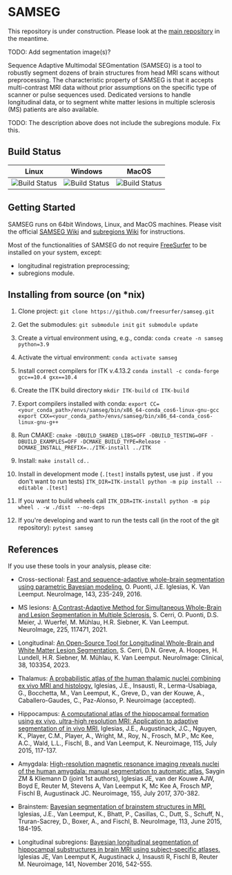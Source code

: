 # SAMSEG

This repository is under construction. Please look at the [main repository](https://github.com/freesurfer/freesurfer) in the meantime.

TODO: Add segmentation image(s)?

Sequence Adaptive Multimodal SEGmentation (SAMSEG) is a tool to robustly segment dozens of brain structures from head MRI scans without preprocessing. The characteristic property of SAMSEG is that it accepts multi-contrast MRI data without prior assumptions on the specific type of scanner or pulse sequences used. Dedicated versions to handle longitudinal data, or to segment white matter lesions in multiple sclerosis (MS) patients are also available.

TODO: The description above does not include the subregions module. Fix this.

## Build Status

| Linux   | Windows    | MacOS |
|---------|------------|-----|
| ![Build Status](https://github.com/freesurfer/samseg/actions/workflows/linux.yml/badge.svg) | ![Build Status](https://github.com/freesurfer/samseg/actions/workflows/windows.yml/badge.svg) | ![Build Status](https://github.com/freesurfer/samseg/actions/workflows/macos.yml/badge.svg) |

## Getting Started

SAMSEG runs on 64bit Windows, Linux, and MacOS machines. Please visit the official [SAMSEG Wiki](https://surfer.nmr.mgh.harvard.edu/fswiki/Samseg) and [subregions Wiki](https://surfer.nmr.mgh.harvard.edu/fswiki/SubregionSegmentation) for instructions.

Most of the functionalities of SAMSEG do not require [FreeSurfer](https://freesurfer.net/) to be installed on your system, except:
- longitudinal registration preprocessing;
- subregions module.

## Installing from source (on *nix)

1. Clone project: `git clone https://github.com/freesurfer/samseg.git` 

2. Get the submodules: 
`git submodule init`
`git submodule update`

3. Create a virtual environment using, e.g., conda:
`conda create -n samseg python=3.9`

4. Activate the virtual environment:
`conda activate samseg`

5. Install correct compilers for ITK v.4.13.2
`conda install -c conda-forge gcc==10.4 gxx==10.4`

6. Create the ITK build directory
`mkdir ITK-build`
`cd ITK-build`

7. Export compilers installed with conda:
`export CC=<your_conda_path>/envs/samseg/bin/x86_64-conda_cos6-linux-gnu-gcc `
`export CXX=<your_conda_path>/envs/samseg/bin/x86_64-conda_cos6-linux-gnu-g++ `

8. Run CMAKE:
`cmake -DBUILD_SHARED_LIBS=OFF -DBUILD_TESTING=OFF -DBUILD_EXAMPLES=OFF -DCMAKE_BUILD_TYPE=Release -DCMAKE_INSTALL_PREFIX=../ITK-install ../ITK`
        
9. Install:
`make install`
`cd..`

10. Install in development mode (`.[test]` installs pytest, use just `.` if you don't want to run tests)
`ITK_DIR=ITK-install python -m pip install --editable .[test]`

11. If you want to build wheels call
`ITK_DIR=ITK-install python -m pip wheel . -w ./dist  --no-deps`

12. If you're developing and want to run the tests call (in the root of the git repository):
`pytest samseg`

## References 

If you use these tools in your analysis, please cite:

- Cross-sectional: [Fast and sequence-adaptive whole-brain segmentation using parametric Bayesian modeling.](https://www.sciencedirect.com/science/article/pii/S1053811916304724) O. Puonti, J.E. Iglesias, K. Van Leemput. NeuroImage, 143, 235-249, 2016.

- MS lesions: [A Contrast-Adaptive Method for Simultaneous Whole-Brain and Lesion Segmentation in Multiple Sclerosis.](https://www.sciencedirect.com/science/article/pii/S1053811920309563) S. Cerri, O. Puonti, D.S. Meier, J. Wuerfel, M. Mühlau, H.R. Siebner, K. Van Leemput. NeuroImage, 225, 117471, 2021.

- Longitudinal: [An Open-Source Tool for Longitudinal Whole-Brain and White Matter Lesion Segmentation.](https://www.sciencedirect.com/science/article/pii/S2213158223000438) S. Cerri, D.N. Greve, A. Hoopes, H. Lundell, H.R. Siebner, M. Mühlau, K. Van Leemput. NeuroImage: Clinical, 38, 103354, 2023.

- Thalamus: [A probabilistic atlas of the human thalamic nuclei combining ex vivo MRI and histology.](https://www.sciencedirect.com/science/article/pii/S1053811918307109) Iglesias, J.E., Insausti, R., Lerma-Usabiaga, G., Bocchetta, M., Van Leemput, K., Greve, D., van der Kouwe, A., Caballero-Gaudes, C., Paz-Alonso, P. Neuroimage (accepted).

- Hippocampus: [A computational atlas of the hippocampal formation using ex vivo, ultra-high resolution MRI: Application to adaptive segmentation of in vivo MRI.](https://www.sciencedirect.com/science/article/pii/S1053811915003420) Iglesias, J.E., Augustinack, J.C., Nguyen, K., Player, C.M., Player, A., Wright, M., Roy, N., Frosch, M.P., Mc Kee, A.C., Wald, L.L., Fischl, B., and Van Leemput, K. Neuroimage, 115, July 2015, 117-137.

- Amygdala: [High-resolution magnetic resonance imaging reveals nuclei of the human amygdala: manual segmentation to automatic atlas.](https://www.sciencedirect.com/science/article/abs/pii/S1053811917303427) Saygin ZM & Kliemann D (joint 1st authors), Iglesias JE, van der Kouwe AJW, Boyd E, Reuter M, Stevens A, Van Leemput K, Mc Kee A, Frosch MP, Fischl B, Augustinack JC. Neuroimage, 155, July 2017, 370-382.

- Brainstem: [Bayesian segmentation of brainstem structures in MRI.](https://www.sciencedirect.com/science/article/pii/S1053811915001895) Iglesias, J.E., Van Leemput, K., Bhatt, P., Casillas, C., Dutt, S., Schuff, N., Truran-Sacrey, D., Boxer, A., and Fischl, B. NeuroImage, 113, June 2015, 184-195.

- Longitudinal subregions: [Bayesian longitudinal segmentation of hippocampal substructures in brain MRI using subject-specific atlases.](https://www.sciencedirect.com/science/article/pii/S1053811916303275) Iglesias JE, Van Leemput K, Augustinack J, Insausti R, Fischl B, Reuter M. Neuroimage, 141, November 2016, 542-555.
